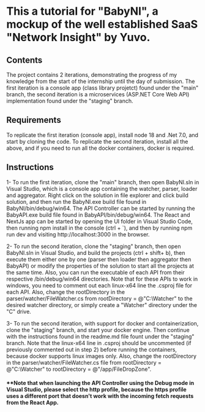# This a tutorial for "BabyNI", a mockup of the well established SaaS "Network Insight" by Yuvo.

## Contents
The project contains 2 iterations, demonstrating the progress of my knowledge from the start of the internship until the day of submission.
The first iteration is a console app (class library projetct) found under the "main" branch, the second iteration is a microservices (ASP.NET Core Web API) implementation found under the "staging" branch.

## Requirements
To replicate the first iteration (console app), install node 18 and .Net 7.0, and start by cloning the code.
To replicate the second iteration, install all the above, and if you need to run all the docker containers, docker is required.

## Instructions
1-  To run the first iteration, clone the "main" branch, then open BabyNI.sln in Visual Studio, which is a console app containing the watcher, parser, loader and aggregator.
Right click on the solution in file explorer and click build solution, and then run the BabyNI.exe build file found in BabyNI/bin/debug/win64.
The API Controller can be started by running the BabyAPI.exe build file found in BabyAPI/bin/debug/win64.
The React and NextJs app can be started by opening the UI folder in Visual Studio Code, then running npm install in the console (ctrl + `), and then by running npm run dev and visiting http://localhost:3000 in the browser.

2- To run the second iteration, clone the "staging" branch, then open BabyNI.sln in Visual Studio, and build the projects (ctrl + shift+ b), then execute them either one by one (parser then loader then aggregator then BabyAPI) or modify the properties of the solution to start all the projects at the same time. Also, you can run the executable of each API from their respective /bin/debug/win64 directories. Note that for these APIs to work in windows, you need to comment out each <RuntimeIdentifier>linux-x64</RuntimeIdentifier> line the .csproj file for each API. Also, change the rootDirectory in the parser/watcher/FileWatcher.cs from rootDirectory = @"C:\Watcher" to the desired watcher directory, or simply create a "Watcher" directory under the "C" drive.

3- To run the second iteration, with support for docker and containerization, clone the "staging" branch, and start your docker engine. Then continue with the instructions found in the readme.md file fount under the "staging" branch.
Note that the <RuntimeIdentifier>linux-x64</RuntimeIdentifier> line in .csproj should be uncommented (if previously commented out in step 2) before running the containers, because docker supports linux images only.
Also, change the rootDirectory in the parser/watcher/FileWatcher.cs file from rootDirectory = @"C:\Watcher" to rootDirectory = @"/app/FileDropZone".

#### **Note that when launching the API Controller using the Debug mode in Visual Studio, please select the http profile, because the https profile uses a different port that doesn't work with the incoming fetch requests from the React App.
